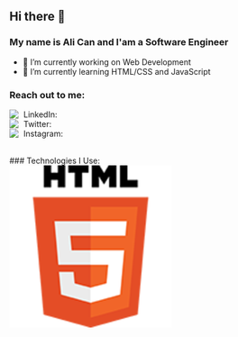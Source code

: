 ## Hi there 👋
### My name is Ali Can and I'am a Software Engineer

- 🔭 I’m currently working on Web Development
- 🌱 I’m currently learning HTML/CSS and JavaScript

### Reach out to me:


LinkedIn:[<img width="25" align="left" background-color="red" src="https://unpkg.com/simple-icons@v7/icons/linkedin.svg" />][linkedin]
<br/>
Twitter:[<img width="25" align="left" src="https://unpkg.com/simple-icons@v7/icons/twitter.svg" />][twitter]
<br/>
Instagram:[<img width="25" align="left" src="https://unpkg.com/simple-icons@v7/icons/instagram.svg" />][instagram]


[linkedin]: https://www.linkedin.com/in/ali-can-dogan46/
[twitter]: https://twitter.com/can_dgn46
[instagram]: https://www.instagram.com/can.dgn.46/

<br/>
### Technologies I Use:
<br/>
<img src="https://raw.githubusercontent.com/github/explore/80688e429a7d4ef2fca1e82350fe8e3517d3494d/topics/html/html.png" widht="15" heigth="15">